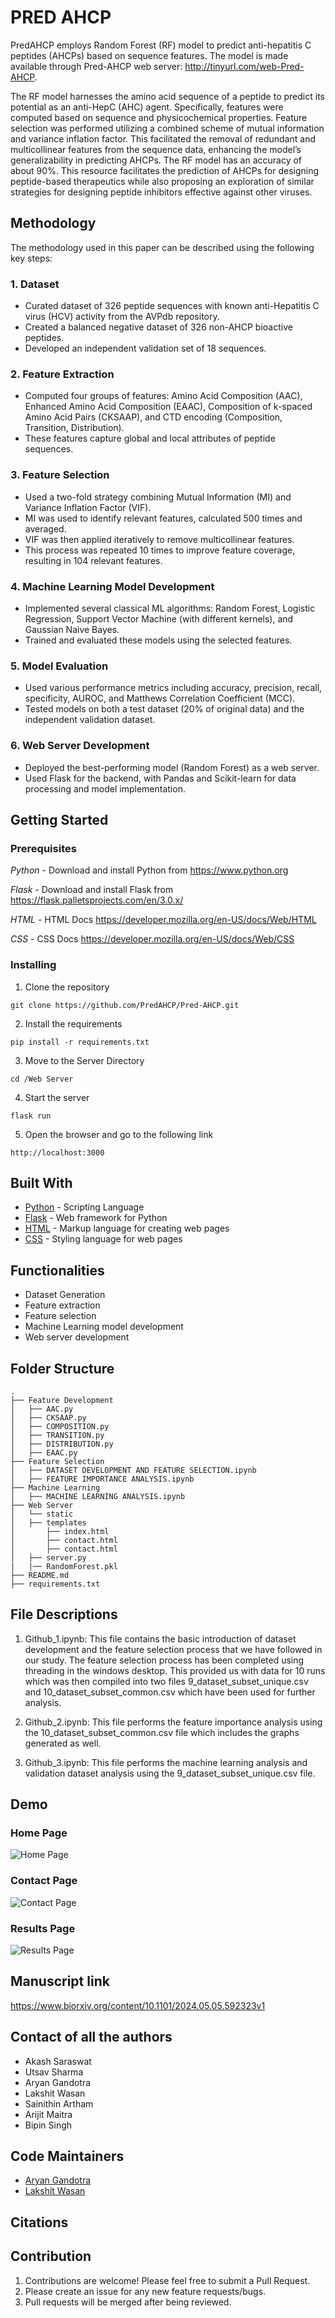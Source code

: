 # PRED AHCP

PredAHCP employs Random Forest (RF) model to predict anti-hepatitis C peptides (AHCPs) based on sequence features. The model is made available through Pred-AHCP web server: http://tinyurl.com/web-Pred-AHCP.

The RF model harnesses the amino acid sequence of a peptide to predict its potential as an anti-HepC (AHC) agent. Specifically, features were computed based on sequence and physicochemical properties. Feature selection was performed utilizing a combined scheme of mutual information and variance inflation factor. This facilitated the removal of redundant and multicollinear features from the sequence data, enhancing the model’s generalizability in predicting AHCPs. The RF model has an accuracy of about 90%. This resource facilitates the prediction of AHCPs for designing peptide-based therapeutics while also proposing an exploration of similar strategies for designing peptide inhibitors effective against other viruses.

## Methodology

The methodology used in this paper can be described using the following key steps:

### 1. Dataset

- Curated dataset of 326 peptide sequences with known anti-Hepatitis C virus (HCV) activity from the AVPdb repository.
- Created a balanced negative dataset of 326 non-AHCP bioactive peptides.
- Developed an independent validation set of 18 sequences.


### 2. Feature Extraction

- Computed four groups of features: Amino Acid Composition (AAC), Enhanced Amino Acid Composition (EAAC), Composition of k-spaced Amino Acid Pairs (CKSAAP), and CTD encoding (Composition, Transition, Distribution).
- These features capture global and local attributes of peptide sequences.


### 3. Feature Selection

- Used a two-fold strategy combining Mutual Information (MI) and Variance Inflation Factor (VIF).
- MI was used to identify relevant features, calculated 500 times and averaged.
- VIF was then applied iteratively to remove multicollinear features.
- This process was repeated 10 times to improve feature coverage, resulting in 104 relevant features.


### 4. Machine Learning Model Development

- Implemented several classical ML algorithms: Random Forest, Logistic Regression, Support Vector Machine (with different kernels), and Gaussian Naive Bayes.
- Trained and evaluated these models using the selected features.


### 5. Model Evaluation

- Used various performance metrics including accuracy, precision, recall, specificity, AUROC, and Matthews Correlation Coefficient (MCC).
- Tested models on both a test dataset (20% of original data) and the independent validation dataset.


### 6. Web Server Development

- Deployed the best-performing model (Random Forest) as a web server.
- Used Flask for the backend, with Pandas and Scikit-learn for data processing and model implementation.


## Getting Started

### Prerequisites

_Python_ - Download and install Python from https://www.python.org

_Flask_ - Download and install Flask from https://flask.palletsprojects.com/en/3.0.x/

_HTML_ - HTML Docs https://developer.mozilla.org/en-US/docs/Web/HTML

_CSS_ - CSS Docs https://developer.mozilla.org/en-US/docs/Web/CSS

### Installing

1. Clone the repository

```
git clone https://github.com/PredAHCP/Pred-AHCP.git
```

2. Install the requirements

```
pip install -r requirements.txt
```

3. Move to the Server Directory
```
cd /Web Server
```

4. Start the server
```
flask run
```

5. Open the browser and go to the following link
```
http://localhost:3000
```

## Built With

- [Python](https://www.python.org) - Scripting Language
- [Flask](https://flask.palletsprojects.com/en/3.0.x/) - Web framework for Python
- [HTML](https://developer.mozilla.org/en-US/docs/Web/HTML) - Markup language for creating web pages
- [CSS](https://developer.mozilla.org/en-US/docs/Web/CSS) - Styling language for web pages


## Functionalities

- Dataset Generation
- Feature extraction
- Feature selection
- Machine Learning model development
- Web server development

## Folder Structure

```
.
├── Feature Development
│   ├── AAC.py
│   ├── CKSAAP.py
│   ├── COMPOSITION.py
│   ├── TRANSITION.py
│   ├── DISTRIBUTION.py
│   ├── EAAC.py
├── Feature Selection
│   ├── DATASET DEVELOPMENT AND FEATURE SELECTION.ipynb
│   ├── FEATURE IMPORTANCE ANALYSIS.ipynb
├── Machine Learning
│   ├── MACHINE LEARNING ANALYSIS.ipynb
├── Web Server
│   └── static
│   ├── templates
│       ├── index.html
│       ├── contact.html
│       ├── contact.html
│   ├── server.py
|   |── RandomForest.pkl
├── README.md
├── requirements.txt

```

## File Descriptions

1. Github_1.ipynb: This file contains the basic introduction of dataset development and the feature selection process that we have followed in our study. The feature selection process has been completed using threading in the windows desktop. This provided us with data for 10 runs which was then compiled into two files 9_dataset_subset_unique.csv and 10_dataset_subset_common.csv which have been used for further analysis.


2. Github_2.ipynb: This file performs the feature importance analysis using the 10_dataset_subset_common.csv file which includes the graphs generated as well.

3. Github_3.ipynb: This file performs the machine learning analysis and validation dataset analysis using the 9_dataset_subset_unique.csv file.


## Demo

### Home Page

![Home Page]()

### Contact Page

![Contact Page]()

### Results Page

![Results Page]()


## Manuscript link

https://www.biorxiv.org/content/10.1101/2024.05.05.592323v1

## Contact of all the authors

- Akash Saraswat
- Utsav Sharma
- Aryan Gandotra
- Lakshit Wasan
- Sainithin Artham
- Arijit Maitra
- Bipin Singh

## Code Maintainers

- [Aryan Gandotra](https://github.com/AryanGandotra)
- [Lakshit Wasan](https://github.com/lakshitwasan)


## Citations

## Contribution

1. Contributions are welcome! Please feel free to submit a Pull Request.
2. Please create an issue for any new feature requests/bugs.
3. Pull requests will be merged after being reviewed.
